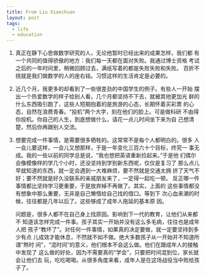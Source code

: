 ```yaml
---
title: From Liu Xiaochuan
layout: post
tags:
  - life
  - education
---
```


1. 真正在静下心思做数学研究的人，无论他暂时已经出来的成果怎样，我们都
   有一个共同的值得骄傲的地方：我们每一天都在面对失败。我通过博士资格
   考试之后的一年时间里，稍微回顾过去，满纸写着的都是失败失败和失败。
   百折不挠就是我们做数学的人的座右铭。习惯这样的生活肯定是必要的。

2. 近几个月，我更多的却看到了一些很差劲的中国学生的例子。有些人一开始
   摆出一个热爱数学的样子给别人看，几个月都坚持不下去，就被其他更加光
   鲜的什么东西吸引跑了，这些人短期抱着的是旅游的心态，长期怀着买彩票
   的心态，自然在浪费青春。“投机”两个大字，刻在他们的脸上。可是做科研
   不由得你投机。你自己的人生，到底想做什么，请花一点儿时间坐下来为自
   己想清楚，然后你再跟别人交流。
3. 想要完成一件事情，是需要很多牺牲的。这常常不是每个人都明白的。很多
   人一会儿要这样，一会儿又想那样，于是一年变化三百六十个目标，终究一
   事无成。我的一些以前的同学总是说，“我也想把英语重新捡起来。”于是他
   们偶尔会像模像样的学几个小时，还没坚持到学到新东西呢，仅仅是复习了
   那么点儿早就知道的东西，就一定会遇到一大堆麻烦，要不然就是交通太拥
   挤了天气不好；要不然就是好久没联系的亲戚朋友来了，一定得一起吃一顿。
   反正哪一件事情都比坚持学习更重要，于是放弃掉不再做了。其实，上面的
   这些事情都没有想象中那么重要，无非是自己懒惰给自己找的借口。等到下
   次心血来潮的时候，往往都是几年以后了。这些够成了成年人拖延的基本原
   因。

   问题是，很多人都不在自己身上找原因。影响到下一代的教育，让他们从来都不
知道该怎样完成一件事。孩子其实一开始并没有这么多毛病，往往也是成年人把
孩子“教坏了”。对任何一件事情，如果真的决定要做，就一定要坚持到多少有点
儿成效才能休息，不然就不如不做。绝大多数孩子从一开始并不知道所谓“熬时
间”，“混时间”的意义，他们根本不会这么做。他们在跟成年人的接触中发现了
这么做的好处，因为不需要真的“学会”，只要把时间混到位，家长就会让他们去
玩，吃吃喝喝。从很多角度来看，成年人是在这场战役当中败给孩子了。
